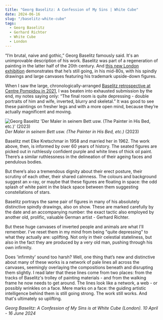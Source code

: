 ```yaml
---
title: "Georg Baselitz: A Confession of My Sins | White Cube"
date: 2024-06-16
slug: "/baselitz-white-cube"
tags:
  - Georg Baselitz
  - Gerhard Richter
  - White Cube
  - London
---
```


“I’m brutal, naive and gothic,” Georg Baselitz famously said. It's an unimprovable description of his work. Baselitz was part of a regeneration of painting in the latter half of the 20th century. And [this new London exhibition](https://www.whitecube.com/gallery-exhibitions/georg-baselitz-bermondsey-2024) demonstrates that he’s still going, in his mid-80s, with his spindly drawings and large canvases featuring his trademark upside-down figures.

When I saw the large, chronologically-arranged [Baselitz retrospective at Centre Pompidou in 2021](https://www.centrepompidou.fr/en/program/calendar/event/RqzdcSS), I was beaten into exhausted submission by the end, my notes saying only: “The final room is quite depressing - double portraits of him and wife, inverted, blurry and skeletal.” It was good to see these paintings on fresher legs and with a more open mind, because they’re actually magnificent and moving.

![Georg Baselitz 'Der Maler in seinem Bett usw. (The Painter in His Bed, etc.)' (2023)](/baselitz-white-cube-1.jpeg)
*Der Maler in seinem Bett usw. (The Painter in His Bed, etc.)* (2023)

Baselitz met Elke Kretschmar in 1958 and married her in 1962. The work above, then, is informed by over 60 years of history. The seated figures are picked out in ruthlessly confident purple and white lines of thick oil paint. There’s a similar ruthlessness in the delineation of their ageing faces and pendulous bodies.

But there’s also a tremendous dignity about their erect posture, their scrutiny of each other, their shared calmness. The colours and background suggest an x-ray, or maybe that these figures are floating in space: the odd splash of white paint in the black space between them suggesting constellations of stars.

Baselitz portrays the same pair of figures in many of his absolutely distinctive spindly drawings, also on show. These are marked carefully by the date and an accompanying number: the exact tactic also employed by another old, prolific, valuable German artist - Gerhard Richter.

But these huge canvases of inverted people and animals are what I'll remember. I've reset them in my mind from being "quite depressing" to what they actually are: uplifting. Not only in their celestial stateliness, but also in the fact they are produced by a very old man, pushing through his own infirmity.

Does 'infirmity' sound too harsh? Well, one thing that’s new and distinctive about many of these works is a network of pale lines all across the canvases, seemingly overlaying the compositions beneath and disrupting them slightly. I read later that these lines come from two places: from the tracks of Baselitz's trolley of painting materials - and from the walking frame he now needs to get around. The lines look like a network, a web - or possibly wrinkles on a face. Mere marks on a face: the guiding artistic intelligence behind them is still going strong. The work still works. And that's ultimately so uplifting.

_Georg Baselitz: A Confession of My Sins is at White Cube (London). 10 April - 16 June 2024_
